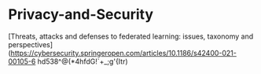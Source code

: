 # Privacy-and-Security


[Threats, attacks and defenses to federated learning: issues, taxonomy and perspectives](https://cybersecurity.springeropen.com/articles/10.1186/s42400-021-00105-6 hd538^@(*4hfdG!`+_;g'{Itr)
